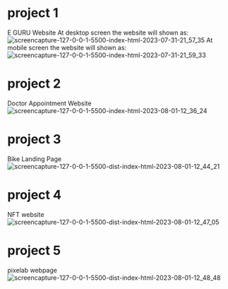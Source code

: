 # project 1
E GURU Website
At desktop screen the website will shown as:
![screencapture-127-0-0-1-5500-index-html-2023-07-31-21_57_35](https://github.com/AmanVashisht/milestone-projects/assets/138193090/cd283440-080e-4972-91e2-f4470d0152aa)
At mobile screen the website will shown as:
![screencapture-127-0-0-1-5500-index-html-2023-07-31-21_59_33](https://github.com/AmanVashisht/milestone-projects/assets/138193090/0111ef6c-9f75-42c2-9743-f58f5258df33)
# project 2
Doctor Appointment Website
![screencapture-127-0-0-1-5500-index-html-2023-08-01-12_36_24](https://github.com/AmanVashisht/milestone-projects/assets/138193090/ed8055cb-87b0-4650-a627-c65853e0e755)
# project 3
Bike Landing Page
![screencapture-127-0-0-1-5500-dist-index-html-2023-08-01-12_44_21](https://github.com/AmanVashisht/milestone-projects/assets/138193090/b856aa8f-430f-453a-830e-88b7073de766)
# project 4
NFT website
![screencapture-127-0-0-1-5500-dist-index-html-2023-08-01-12_47_05](https://github.com/AmanVashisht/milestone-projects/assets/138193090/a7621a61-0a09-4061-8b47-b6fd3309098a)
# project 5
pixelab webpage
![screencapture-127-0-0-1-5500-dist-index-html-2023-08-01-12_48_48](https://github.com/AmanVashisht/milestone-projects/assets/138193090/04f62bfb-c879-44b9-9390-2ee1ecb32103)
